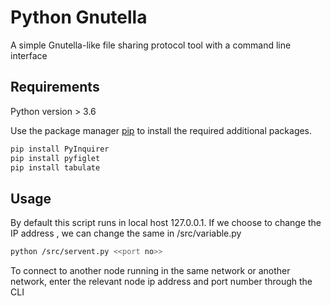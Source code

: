 # Python Gnutella

A simple Gnutella-like file sharing protocol tool with a command line interface

## Requirements

Python version > 3.6

Use the package manager [pip](https://pip.pypa.io/en/stable/) to install the required additional packages.

```bash
pip install PyInquirer
pip install pyfiglet
pip install tabulate
```

## Usage

By default this script runs in local host 127.0.0.1. If we choose to change the IP address , we can change the same in /src/variable.py

```bash
python /src/servent.py <<port no>>
```

To connect to another node running in the same network or another network, enter the relevant node ip address and port number through the CLI
